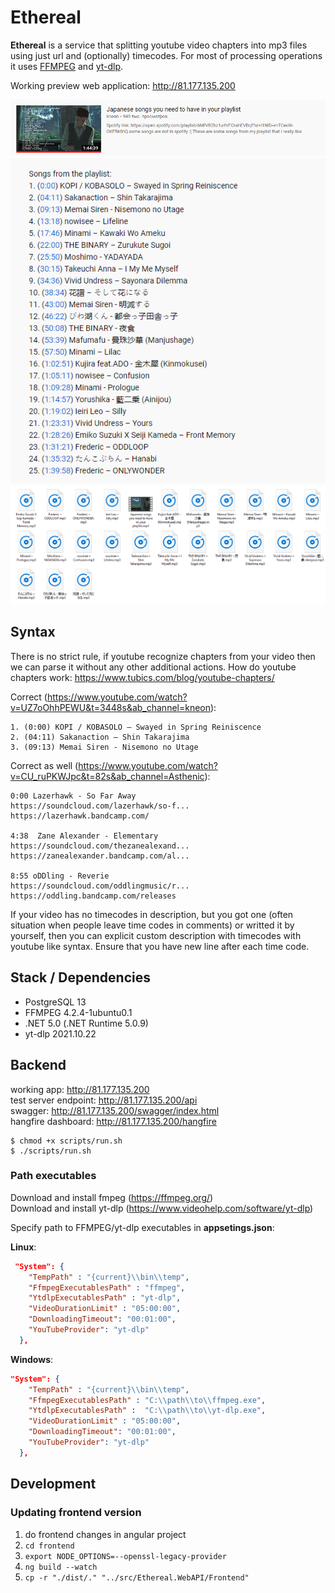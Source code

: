 # Ethereal
**Ethereal** is a service that splitting youtube video chapters into mp3 files using just url and (optionally) timecodes. For most of processing operations it uses [FFMPEG](https://www.ffmpeg.org/) and [yt-dlp](https://www.videohelp.com/software/yt-dlp).

Working preview web application: http://81.177.135.200

![](./assets/Screenshot_1.png)
![](./assets/Screenshot_2.png)
![](./assets/Screenshot_3.png)

## Syntax
There is no strict rule, if youtube recognize chapters from your video then we can parse it without any other additional actions.
How do youtube chapters work: https://www.tubics.com/blog/youtube-chapters/

Correct (https://www.youtube.com/watch?v=UZ7oOhhPEWU&t=3448s&ab_channel=kneon):
```
1. (0:00) KOPI / KOBASOLO – Swayed in Spring Reiniscence
2. (04:11) Sakanaction – Shin Takarajima
3. (09:13) Memai Siren - Nisemono no Utage
```
Correct as well (https://www.youtube.com/watch?v=CU_ruPKWJpc&t=82s&ab_channel=Asthenic):
```
0:00 Lazerhawk - So Far Away 
https://soundcloud.com/lazerhawk/so-f...
https://lazerhawk.bandcamp.com/

4:38  Zane Alexander - Elementary
https://soundcloud.com/thezanealexand...
https://zanealexander.bandcamp.com/al...

8:55 oDDling - Reverie
https://soundcloud.com/oddlingmusic/r...
https://oddling.bandcamp.com/releases
```
If your video has no timecodes in description, but you got one (often situation when people leave time codes in comments) or writted it by yourself, then you can explicit custom description with timecodes with youtube like syntax.
Ensure that you have new line after each time code.

## Stack / Dependencies
* PostgreSQL 13 
* FFMPEG 4.2.4-1ubuntu0.1
* .NET 5.0 (.NET Runtime 5.0.9)
* yt-dlp 2021.10.22

## Backend
working app: http://81.177.135.200 </br>
test server endpoint: http://81.177.135.200/api </br>
swagger: http://81.177.135.200/swagger/index.html </br>
hangfire dashboard: http://81.177.135.200/hangfire

```
$ chmod +x scripts/run.sh
$ ./scripts/run.sh
```

### **Path executables**
Download and install fmpeg (https://ffmpeg.org/)<br>
Download and install yt-dlp (https://www.videohelp.com/software/yt-dlp)<br>

Specify path to FFMPEG/yt-dlp executables in **appsetings.json**:

**Linux**:
```json
 "System": {
    "TempPath" : "{current}\\bin\\temp",
    "FfmpegExecutablesPath" : "ffmpeg",
    "YtdlpExecutablesPath" : "yt-dlp",
    "VideoDurationLimit" : "05:00:00",
    "DownloadingTimeout": "00:01:00",
    "YouTubeProvider": "yt-dlp"
  },
```
**Windows**:
```json
"System": {
    "TempPath" : "{current}\\bin\\temp",
    "FfmpegExecutablesPath" : "C:\\path\\to\\ffmpeg.exe",
    "YtdlpExecutablesPath" :  "C:\\path\\to\\yt-dlp.exe",
    "VideoDurationLimit" : "05:00:00",
    "DownloadingTimeout": "00:01:00",
    "YouTubeProvider": "yt-dlp"
  },
```

## Development
### Updating frontend version

1. do frontend changes in angular project
1. ```cd frontend```
1. ```export NODE_OPTIONS=--openssl-legacy-provider```
1. ```ng build --watch```
1. ```cp -r "./dist/." "../src/Ethereal.WebAPI/Frontend"```
